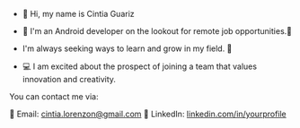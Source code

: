 - 👋 Hi, my name is Cintia Guariz 

- 📱 I'm an Android developer on the lookout for remote job opportunities.👀  

- I'm always seeking ways to learn and grow in my field. 🎯

- 💻 I am excited about the prospect of joining a team that values innovation and creativity.
  
You can contact me via:

📧 Email: cintia.lorenzon@gmail.com
💼 LinkedIn: [linkedin.com/in/yourprofile](https://www.linkedin.com/in/cintia-lorenzon/)



